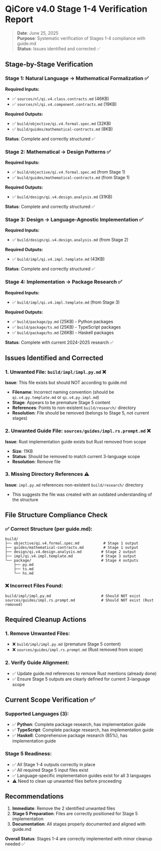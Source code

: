 # QiCore v4.0 Stage 1-4 Verification Report

> **Date**: June 25, 2025  
> **Purpose**: Systematic verification of Stages 1-4 compliance with guide.md  
> **Status**: Issues identified and corrected ✅

## Stage-by-Stage Verification

### **Stage 1: Natural Language → Mathematical Formalization** ✅

**Required Inputs:**
- ✅ `sources/nl/qi.v4.class.contracts.md` (46KB)
- ✅ `sources/nl/qi.v4.component.contracts.md` (19KB)

**Required Outputs:**
- ✅ `build/objective/qi.v4.formal.spec.md` (32KB) 
- ✅ `build/guides/mathematical-contracts.md` (8KB)

**Status**: Complete and correctly structured ✅

### **Stage 2: Mathematical → Design Patterns** ✅

**Required Inputs:**
- ✅ `build/objective/qi.v4.formal.spec.md` (from Stage 1)
- ✅ `build/guides/mathematical-contracts.md` (from Stage 1)

**Required Outputs:**
- ✅ `build/design/qi.v4.design.analysis.md` (31KB)

**Status**: Complete and correctly structured ✅

### **Stage 3: Design → Language-Agnostic Implementation** ✅

**Required Inputs:**
- ✅ `build/design/qi.v4.design.analysis.md` (from Stage 2)

**Required Outputs:**
- ✅ `build/impl/qi.v4.impl.template.md` (43KB)

**Status**: Complete and correctly structured ✅

### **Stage 4: Implementation → Package Research** ✅

**Required Inputs:**
- ✅ `build/impl/qi.v4.impl.template.md` (from Stage 3)

**Required Outputs:**
- ✅ `build/package/py.md` (25KB) - Python packages
- ✅ `build/package/ts.md` (25KB) - TypeScript packages  
- ✅ `build/package/hs.md` (26KB) - Haskell packages

**Status**: Complete with current 2024-2025 research ✅

## Issues Identified and Corrected

### **1. Unwanted File: `build/impl/impl.py.md`** ❌

**Issue**: This file exists but should NOT according to guide.md
- **Filename**: Incorrect naming convention (should be `qi.v4.py.template.md` or `qi.v4.py.impl.md`)
- **Stage**: Appears to be premature Stage 5 content
- **References**: Points to non-existent `build/research/` directory
- **Resolution**: File should be removed (belongs to Stage 5, not current stages)

### **2. Unwanted Guide File: `sources/guides/impl.rs.prompt.md`** ❌

**Issue**: Rust implementation guide exists but Rust removed from scope
- **Size**: 11KB 
- **Status**: Should be removed to match current 3-language scope
- **Resolution**: Remove file

### **3. Missing Directory References** ⚠️

**Issue**: `impl.py.md` references non-existent `build/research/` directory
- This suggests the file was created with an outdated understanding of the structure

## File Structure Compliance Check

### **✅ Correct Structure (per guide.md):**
```
build/
├── objective/qi.v4.formal.spec.md           # Stage 1 output
├── guides/mathematical-contracts.md         # Stage 1 output  
├── design/qi.v4.design.analysis.md         # Stage 2 output
├── impl/qi.v4.impl.template.md             # Stage 3 output
└── package/                                # Stage 4 outputs
    ├── py.md
    ├── ts.md  
    └── hs.md
```

### **❌ Incorrect Files Found:**
```
build/impl/impl.py.md                       # Should NOT exist
sources/guides/impl.rs.prompt.md            # Should NOT exist (Rust removed)
```

## Required Cleanup Actions

### **1. Remove Unwanted Files:**
- ❌ `build/impl/impl.py.md` (premature Stage 5 content)
- ❌ `sources/guides/impl.rs.prompt.md` (Rust removed from scope)

### **2. Verify Guide Alignment:**
- ✅ Update guide.md references to remove Rust mentions (already done)
- ✅ Ensure Stage 5 outputs are clearly defined for current 3-language scope

## Current Scope Verification ✅

### **Supported Languages (3):**
- ✅ **Python**: Complete package research, has implementation guide
- ✅ **TypeScript**: Complete package research, has implementation guide  
- ✅ **Haskell**: Comprehensive package research (85%), has implementation guide

### **Stage 5 Readiness:**
- ✅ All Stage 1-4 outputs correctly in place
- ✅ All required Stage 5 input files exist
- ✅ Language-specific implementation guides exist for all 3 languages
- ⚠️ Need to clean up unwanted files before proceeding

## Recommendations

1. **Immediate**: Remove the 2 identified unwanted files
2. **Stage 5 Preparation**: Files are correctly positioned for Stage 5 implementation
3. **Documentation**: All stages properly documented and aligned with guide.md

**Overall Status**: Stages 1-4 are correctly implemented with minor cleanup needed ✅